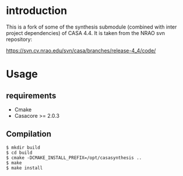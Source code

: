 # introduction
This is a fork of some of the synthesis submodule (combined with inter project
dependencies) of CASA 4.4. It is taken from the NRAO svn repository:

https://svn.cv.nrao.edu/svn/casa/branches/release-4_4/code/

# Usage

## requirements

 * Cmake
 * Casacore >= 2.0.3

## Compilation

```
$ mkdir build
$ cd build
$ cmake -DCMAKE_INSTALL_PREFIX=/opt/casasynthesis ..
$ make 
$ make install
```

